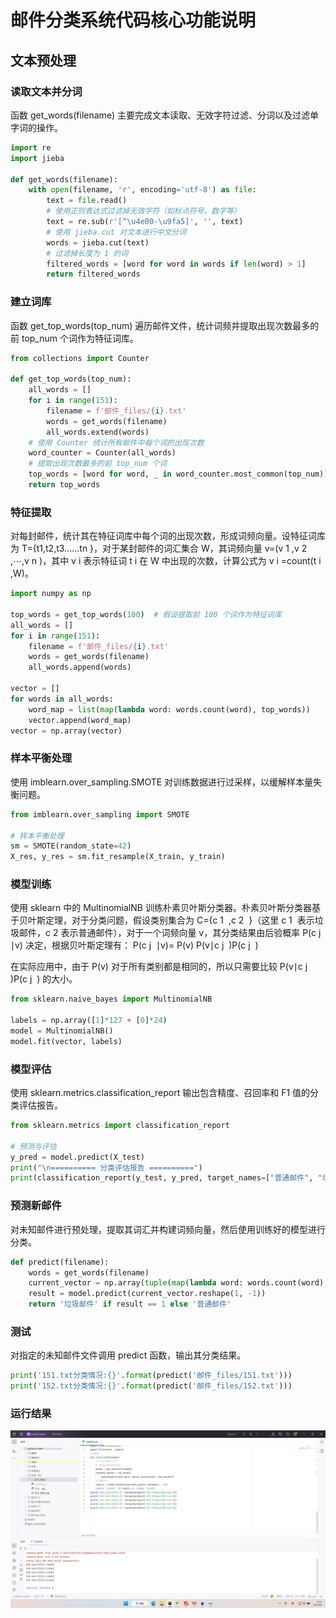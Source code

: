 # 邮件分类系统代码核心功能说明
## 文本预处理
### 读取文本并分词
函数 get_words(filename) 主要完成文本读取、无效字符过滤、分词以及过滤单字词的操作。
```python
import re
import jieba

def get_words(filename):
    with open(filename, 'r', encoding='utf-8') as file:
        text = file.read()
        # 使用正则表达式过滤掉无效字符（如标点符号、数字等）
        text = re.sub(r'[^\u4e00-\u9fa5]', '', text)
        # 使用 jieba.cut 对文本进行中文分词
        words = jieba.cut(text)
        # 过滤掉长度为 1 的词
        filtered_words = [word for word in words if len(word) > 1]
        return filtered_words
```
### 建立词库
函数 get_top_words(top_num) 遍历邮件文件，统计词频并提取出现次数最多的前 top_num 个词作为特征词库。
```python
from collections import Counter

def get_top_words(top_num):
    all_words = []
    for i in range(151):
        filename = f'邮件_files/{i}.txt'
        words = get_words(filename)
        all_words.extend(words)
    # 使用 Counter 统计所有邮件中每个词的出现次数
    word_counter = Counter(all_words)
    # 提取出现次数最多的前 top_num 个词
    top_words = [word for word, _ in word_counter.most_common(top_num)]
    return top_words
```
### 特征提取
对每封邮件，统计其在特征词库中每个词的出现次数，形成词频向量。设特征词库为 T={t1,t2,t3......tn
 }，对于某封邮件的词汇集合 W，其词频向量 v=(v 
1
,v 
2 ,⋯,v 
n
​)，其中 v 
i
表示特征词 t 
i
在 W 中出现的次数，计算公式为 v 
i
​
 =count(t 
i
​
 ,W)。
```python
import numpy as np

top_words = get_top_words(100)  # 假设提取前 100 个词作为特征词库
all_words = []
for i in range(151):
    filename = f'邮件_files/{i}.txt'
    words = get_words(filename)
    all_words.append(words)

vector = []
for words in all_words:
    word_map = list(map(lambda word: words.count(word), top_words))
    vector.append(word_map)
vector = np.array(vector)
```
### 样本平衡处理
使用 imblearn.over_sampling.SMOTE 对训练数据进行过采样，以缓解样本量失衡问题。
```python
from imblearn.over_sampling import SMOTE

# 样本平衡处理
sm = SMOTE(random_state=42)
X_res, y_res = sm.fit_resample(X_train, y_train)
```
### 模型训练
使用 sklearn 中的 MultinomialNB 训练朴素贝叶斯分类器。朴素贝叶斯分类器基于贝叶斯定理，对于分类问题，假设类别集合为 C={c 
1
​
 ,c 
2
​
 }（这里 c 
1
​
  表示垃圾邮件，c 
2
​
  表示普通邮件），对于一个词频向量 v，其分类结果由后验概率 P(c 
j
​
 ∣v) 决定，根据贝叶斯定理有：
P(c 
j
​
 ∣v)= 
P(v)
P(v∣c 
j
​
 )P(c 
j
​
 )
​
 
在实际应用中，由于 P(v) 对于所有类别都是相同的，所以只需要比较 P(v∣c 
j
​
 )P(c 
j
​
 ) 的大小。
```python
from sklearn.naive_bayes import MultinomialNB

labels = np.array([1]*127 + [0]*24)
model = MultinomialNB()
model.fit(vector, labels)
```
### 模型评估
使用 sklearn.metrics.classification_report 输出包含精度、召回率和 F1 值的分类评估报告。
```python
from sklearn.metrics import classification_report

# 预测与评估
y_pred = model.predict(X_test)
print("\n========== 分类评估报告 ==========")
print(classification_report(y_test, y_pred, target_names=["普通邮件", "垃圾邮件"]))
```
### 预测新邮件
对未知邮件进行预处理，提取其词汇并构建词频向量，然后使用训练好的模型进行分类。
```python
def predict(filename):
    words = get_words(filename)
    current_vector = np.array(tuple(map(lambda word: words.count(word), top_words)))
    result = model.predict(current_vector.reshape(1, -1))
    return '垃圾邮件' if result == 1 else '普通邮件'
```
### 测试
对指定的未知邮件文件调用 predict 函数，输出其分类结果。
```python
print('151.txt分类情况:{}'.format(predict('邮件_files/151.txt')))
print('152.txt分类情况:{}'.format(predict('邮件_files/152.txt')))
```
### 运行结果
<img src="https://github.com/wh2531000/QZX/blob/main/bayes-mails-classify-master-main/%E8%BF%90%E8%A1%8C%E7%BB%93%E6%9E%9C.png?raw=true" alt="运行结果">
